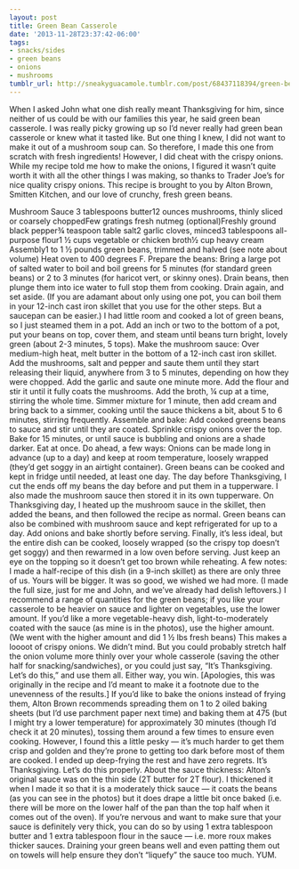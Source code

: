 ```yaml
---
layout: post
title: Green Bean Casserole
date: '2013-11-28T23:37:42-06:00'
tags:
- snacks/sides
- green beans
- onions
- mushrooms
tumblr_url: http://sneakyguacamole.tumblr.com/post/68437118394/green-bean-casserole
---
```

When I asked John what one dish really meant Thanksgiving for him, since neither of us could be with our families this year, he said green bean casserole. I was really picky growing up so I’d never really had green bean casserole or knew what it tasted like. But one thing I knew, I did not want to make it out of a mushroom soup can. So therefore, I made this one from scratch with fresh ingredients! However, I did cheat with the crispy onions. While my recipe told me how to make the onions, I figured it wasn’t quite worth it with all the other things I was making, so thanks to Trader Joe’s for nice quality crispy onions.
This recipe is brought to you by Alton Brown, Smitten Kitchen, and our love of crunchy, fresh green beans. 


Mushroom Sauce
3 tablespoons butter12 ounces mushrooms, thinly sliced or coarsely choppedFew gratings fresh nutmeg (optional)Freshly ground black pepper¾ teaspoon table salt2 garlic cloves, minced3 tablespoons all-purpose flour1 ½ cups vegetable or chicken broth½ cup heavy cream
Assembly1 to 1 ½ pounds green beans, trimmed and halved (see note about volume)
Heat oven to 400 degrees F.
Prepare the beans: Bring a large pot of salted water to boil and boil greens for 5 minutes (for standard green beans) or 2 to 3 minutes (for haricot vert, or skinny ones). Drain beans, then plunge them into ice water to full stop them from cooking. Drain again, and set aside. (If you are adamant about only using one pot, you can boil them in your 12-inch cast iron skillet that you use for the other steps. But a saucepan can be easier.) I had little room and cooked a lot of green beans, so I just steamed them in a pot. Add an inch or two to the bottom of a pot, put your beans on top, cover them, and steam until beans turn bright, lovely green (about 2-3 minutes, 5 tops).
Make the mushroom sauce: Over medium-high heat, melt butter in the bottom of a 12-inch cast iron skillet. Add the mushrooms, salt and pepper and saute them until they start releasing their liquid, anywhere from 3 to 5 minutes, depending on how they were chopped. Add the garlic and saute one minute more. Add the flour and stir it until it fully coats the mushrooms. Add the broth, ¼ cup at a time, stirring the whole time. Simmer mixture for 1 minute, then add cream and bring back to a simmer, cooking until the sauce thickens a bit, about 5 to 6 minutes, stirring frequently.
Assemble and bake: Add cooked greens beans to sauce and stir until they are coated. Sprinkle crispy onions over the top. Bake for 15 minutes, or until sauce is bubbling and onions are a shade darker. Eat at once.
Do ahead, a few ways: Onions can be made long in advance (up to a day) and keep at room temperature, loosely wrapped (they’d get soggy in an airtight container). Green beans can be cooked and kept in fridge until needed, at least one day. The day before Thanksgiving, I cut the ends off my beans the day before and put them in a tupperware. I also made the mushroom sauce then stored it in its own tupperware. On Thanksgiving day, I heated up the mushroom sauce in the skillet, then added the beans, and then followed the recipe as normal. Green beans can also be combined with mushroom sauce and kept refrigerated for up to a day. Add onions and bake shortly before serving. Finally, it’s less ideal, but the entire dish can be cooked, loosely wrapped (so the crispy top doesn’t get soggy) and then rewarmed in a low oven before serving. Just keep an eye on the topping so it doesn’t get too brown while reheating.
A few notes:
I made a half-recipe of this dish (in a 9-inch skillet) as there are only three of us. Yours will be bigger. It was so good, we wished we had more. (I made the full size, just for me and John, and we’ve already had delish leftovers.)
I recommend a range of quantities for the green beans; if you like your casserole to be heavier on sauce and lighter on vegetables, use the lower amount. If you’d like a more vegetable-heavy dish, light-to-moderately coated with the sauce (as mine is in the photos), use the higher amount. (We went with the higher amount and did 1 ½ lbs fresh beans)
This makes a loooot of crispy onions. We didn’t mind. But you could probably stretch half the onion volume more thinly over your whole casserole (saving the other half for snacking/sandwiches), or you could just say, “It’s Thanksgiving. Let’s do this,” and use them all. Either way, you win.
[Apologies, this was originally in the recipe and I’d meant to make it a footnote due to the unevenness of the results.] If you’d like to bake the onions instead of frying them, Alton Brown recommends spreading them on 1 to 2 oiled baking sheets (but I’d use parchment paper next time) and baking them at 475 (but I might try a lower temperature) for approximately 30 minutes (though I’d check it at 20 minutes), tossing them around a few times to ensure even cooking. However, I found this a little pesky — it’s much harder to get them crisp and golden and they’re prone to getting too dark before most of them are cooked. I ended up deep-frying the rest and have zero regrets. It’s Thanksgiving. Let’s do this properly.
About the sauce thickness: Alton’s original sauce was on the thin side (2T butter for 2T flour). I thickened it when I made it so that it is a moderately thick sauce — it coats the beans (as you can see in the photos) but it does drape a little bit once baked (i.e. there will be more on the lower half of the pan than the top half when it comes out of the oven). If you’re nervous and want to make sure that your sauce is definitely very thick, you can do so by using 1 extra tablespoon butter and 1 extra tablespoon flour in the sauce — i.e. more roux makes thicker sauces. Draining your green beans well and even patting them out on towels will help ensure they don’t “liquefy” the sauce too much.
YUM.
